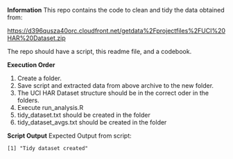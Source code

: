 **Information**
This repo contains the code to clean and tidy the data obtained from: 

https://d396qusza40orc.cloudfront.net/getdata%2Fprojectfiles%2FUCI%20HAR%20Dataset.zip

The repo should have a script, this readme file, and a codebook.

**Execution Order**

1. Create a folder.
2. Save script and extracted data from above archive to the new folder.
3. The UCI HAR Dataset structure should be in the correct oder in the folders.
4. Execute run_analysis.R
5. tidy_dataset.txt should be created in the folder
6. tidy_dataset_avgs.txt should be created in the folder

**Script Output**
Expected Output from script:
```
[1] "Tidy dataset created"
```
